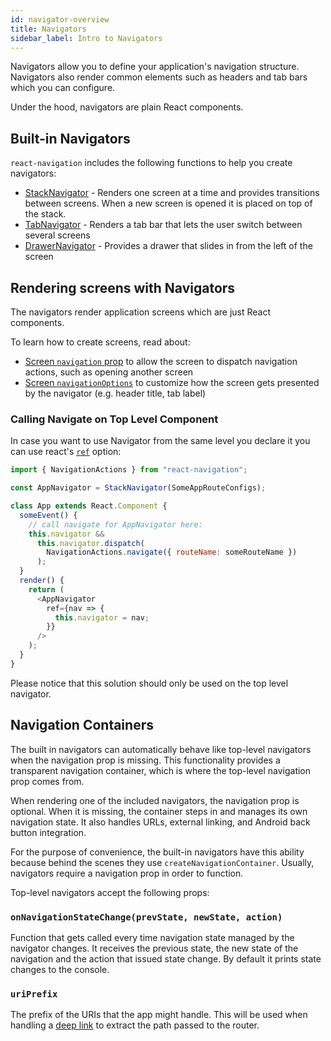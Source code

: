 ```yaml
---
id: navigator-overview
title: Navigators
sidebar_label: Intro to Navigators
---
```


Navigators allow you to define your application's navigation structure. Navigators also render common elements such as headers and tab bars which you can configure.

Under the hood, navigators are plain React components.

## Built-in Navigators

`react-navigation` includes the following functions to help you create navigators:

* [StackNavigator](/content/docs/stack-navigator.html) - Renders one screen at a time and provides transitions between screens. When a new screen is opened it is placed on top of the stack.
* [TabNavigator](/content/docs/tab-navigator.html) - Renders a tab bar that lets the user switch between several screens
* [DrawerNavigator](/content/docs/drawer-navigator.html) - Provides a drawer that slides in from the left of the screen

## Rendering screens with Navigators

The navigators render application screens which are just React components.

To learn how to create screens, read about:

* [Screen `navigation` prop](/content/docs/navigation-prop.html) to allow the screen to dispatch navigation actions, such as opening another screen
* [Screen `navigationOptions`](/content/docs/navigation-options.html) to customize how the screen gets presented by the navigator (e.g. header title, tab label)

### Calling Navigate on Top Level Component

In case you want to use Navigator from the same level you declare it you can use react's [`ref`](https://facebook.github.io/react/docs/refs-and-the-dom.html#the-ref-callback-attribute) option:

```js
import { NavigationActions } from "react-navigation";

const AppNavigator = StackNavigator(SomeAppRouteConfigs);

class App extends React.Component {
  someEvent() {
    // call navigate for AppNavigator here:
    this.navigator &&
      this.navigator.dispatch(
        NavigationActions.navigate({ routeName: someRouteName })
      );
  }
  render() {
    return (
      <AppNavigator
        ref={nav => {
          this.navigator = nav;
        }}
      />
    );
  }
}
```

Please notice that this solution should only be used on the top level navigator.

## Navigation Containers

The built in navigators can automatically behave like top-level navigators when the navigation prop is missing. This functionality provides a transparent navigation container, which is where the top-level navigation prop comes from.

When rendering one of the included navigators, the navigation prop is optional. When it is missing, the container steps in and manages its own navigation state. It also handles URLs, external linking, and Android back button integration.

For the purpose of convenience, the built-in navigators have this ability because behind the scenes they use `createNavigationContainer`. Usually, navigators require a navigation prop in order to function.

Top-level navigators accept the following props:

### `onNavigationStateChange(prevState, newState, action)`

Function that gets called every time navigation state managed by the navigator changes. It receives the previous state, the new state of the navigation and the action that issued state change. By default it prints state changes to the console.

### `uriPrefix`

The prefix of the URIs that the app might handle. This will be used when handling a [deep link](/content/docs/deep-linking.html) to extract the path passed to the router.
